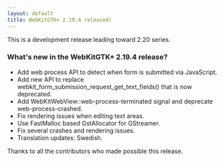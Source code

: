 ```yaml
---
layout: default
title: WebKitGTK+ 2.19.4 released!
---
```


This is a development release leading toward 2.20 series.

### What's new in the WebKitGTK+ 2.19.4 release?

 - Add web process API to detect when form is submitted via JavaScript.
 - Add new API to replace webkit_form_submission_request_get_text_fields() that is now deprecated.
 - Add WebKitWebView::web-process-terminated signal and deprecate web-process-crashed.
 - Fix rendering issues when editing text areas.
 - Use FastMalloc based GstAllocator for GStreamer.
 - Fix several crashes and rendering issues.
 - Translation updates: Swedish.

Thanks to all the contributors who made possible this release.

